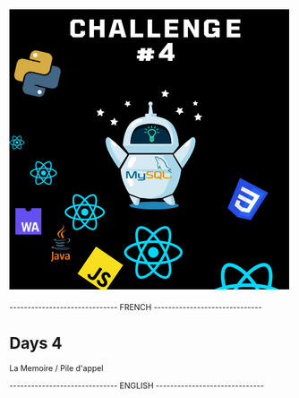 ## ![Alt Text](./articleImg/4.png)

------------------------------ FRENCH ------------------------------

# Days 4

La Memoire / Pile d'appel

------------------------------ ENGLISH ------------------------------

